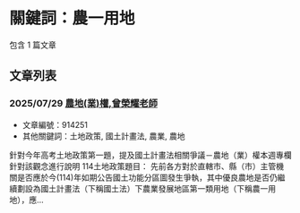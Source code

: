 # 關鍵詞：農一用地

包含 1 篇文章

## 文章列表

### 2025/07/29 [農地(業)權,曾榮耀老師](../../articles/914251_%E8%BE%B2%E5%9C%B0%28%E6%A5%AD%29%E6%AC%8A%2C%E6%9B%BE%E6%A6%AE%E8%80%80%E8%80%81%E5%B8%AB.md)
- 文章編號：914251
- 其他關鍵詞：土地政策, 國土計畫法, 農業, 農地

針對今年高考土地政策第一題，提及國土計畫法相關爭議－農地（業）權本週專欄針對該觀念進行說明 114土地政策題目： 先前各方對於直轄市、縣（市）主管機關是否應於今(114)年如期公告國土功能分區圖發生爭執，其中優良農地是否仍繼續劃設為國土計畫法（下稱國土法）下農業發展地區第一類用地（下稱農一用地），應...
